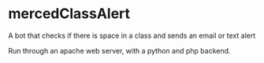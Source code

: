 # mercedClassAlert
A bot that checks if there is space in a class and sends an email or text alert

Run through an apache web server, with a python and php backend.